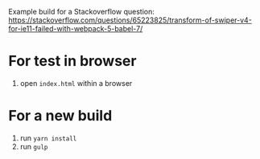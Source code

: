 Example build for a Stackoverflow question:
https://stackoverflow.com/questions/65223825/transform-of-swiper-v4-for-ie11-failed-with-webpack-5-babel-7/

# For test in browser

1. open `index.html` within a browser

# For a new build

1. run `yarn install`
1. run `gulp`
